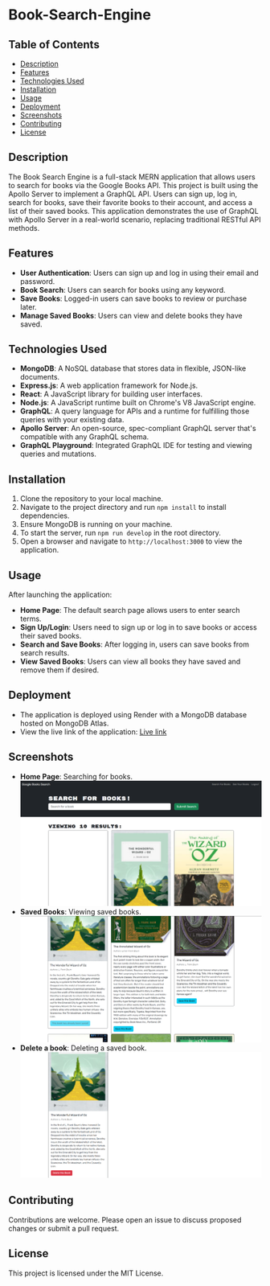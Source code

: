 # Book-Search-Engine

## Table of Contents
- [Description](#description)
- [Features](#features)
- [Technologies Used](#technologies-used)
- [Installation](#installation)
- [Usage](#usage)
- [Deployment](#deployment)
- [Screenshots](#screenshots)
- [Contributing](#contributing)
- [License](#license)

## Description

The Book Search Engine is a full-stack MERN application that allows users to search for books via the Google Books API. This project is built using the Apollo Server to implement a GraphQL API. Users can sign up, log in, search for books, save their favorite books to their account, and access a list of their saved books. This application demonstrates the use of GraphQL with Apollo Server in a real-world scenario, replacing traditional RESTful API methods.

## Features

- **User Authentication**: Users can sign up and log in using their email and password.
- **Book Search**: Users can search for books using any keyword.
- **Save Books**: Logged-in users can save books to review or purchase later.
- **Manage Saved Books**: Users can view and delete books they have saved.

## Technologies Used

- **MongoDB**: A NoSQL database that stores data in flexible, JSON-like documents.
- **Express.js**: A web application framework for Node.js.
- **React**: A JavaScript library for building user interfaces.
- **Node.js**: A JavaScript runtime built on Chrome's V8 JavaScript engine.
- **GraphQL**: A query language for APIs and a runtime for fulfilling those queries with your existing data.
- **Apollo Server**: An open-source, spec-compliant GraphQL server that's compatible with any GraphQL schema.
- **GraphQL Playground**: Integrated GraphQL IDE for testing and viewing queries and mutations.

## Installation

1. Clone the repository to your local machine.
2. Navigate to the project directory and run `npm install` to install dependencies.
3. Ensure MongoDB is running on your machine.
4. To start the server, run `npm run develop` in the root directory.
5. Open a browser and navigate to `http://localhost:3000` to view the application.

## Usage

After launching the application:
- **Home Page**: The default search page allows users to enter search terms.
- **Sign Up/Login**: Users need to sign up or log in to save books or access their saved books.
- **Search and Save Books**: After logging in, users can save books from search results.
- **View Saved Books**: Users can view all books they have saved and remove them if desired.

## Deployment

- The application is deployed using Render with a MongoDB database hosted on MongoDB Atlas.
- View the live link of the application:  [Live link](https://book-search-engine-n6bx.onrender.com/)

## Screenshots

- **Home Page**: Searching for books.
![Home](./assets/images/booksearch.png)
- **Saved Books**: Viewing saved books.
![Saved-books](./assets/images/savedbooks.png)
- **Delete a book**: Deleting a saved book.
![Delete](./assets/images/delete.png)
## Contributing

Contributions are welcome. Please open an issue to discuss proposed changes or submit a pull request.

## License

This project is licensed under the MIT License.